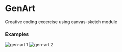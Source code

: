 # GenArt
Creative coding excercise using canvas-sketch module

### Examples
![gen-art 1](https://user-images.githubusercontent.com/16921903/84050412-ee6d7600-a96a-11ea-9c1e-0b4fd6c4a032.png)
![gen-art 2](https://user-images.githubusercontent.com/16921903/84053237-de579580-a96e-11ea-8305-2b0fe5c7b4d4.png)
